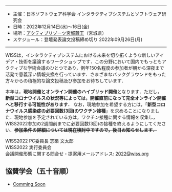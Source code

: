 ----

- 主催：日本ソフトウェア科学会 インタラクティブシステムとソフトウェア研究会
- 日時：2022年12月14日(水)～16日(金)
- 場所：[アクティブリゾーツ宮城蔵王](https://www.daiwaresort.jp/zaou/index.html)（宮城県）
- スケジュール：登壇発表論文投稿締め切り 2022年09月26日(月)

----
WISSは，インタラクティブシステムにおける未来を切り拓くような新しいアイデア・技術を議論するワークショップです．この分野において国内でもっともアクティブな学術会議のひとつであり，例年150名程度の参加者が朝から深夜まで活発で意義深い情報交換を行っています．さまざまなバックグラウンドをもった方々からの積極的な論文投稿及び参加をお待ちしています．

本年は，**現地開催とオンライン開催のハイブリッド開催**となります．ただし， **新型コロナウイルスの状況等によっては，開催直前になって完全オンライン開催へと移行する可能性があります．** なお，現地参加を希望する方には，「**新型コロナウイルス感染症の必要回数(3回)のワクチン接種**」を求めることになりました．現地参加を予定されている方は，ワクチン接種に関する情報を収集し，WISS2022参加の2週間前までに必要回数(3回)の接種を終えるようにしてください．~~**参加条件の詳細については現在検討中ですので，後日お知らせします．**~~

WISS2022 PC委員長 志築 文太郎<br />
WISS2022 実行委員会<br />
会議開催形態に関する問合せ・提案用メールアドレス: [2022@wiss.org](mailto:2022@wiss.org)

## 協賛学会（五十音順）

- [Comming Soon](./)